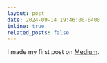 ```yaml
---
layout: post
date: 2024-09-14 19:46:00-0400
inline: true
related_posts: false
---
```


I made my first post on <a href="https://medium.com/@edwin.hurtado/do-math-or-use-math-wheres-the-money-dbf7634e6115"> Medium</a>. 
